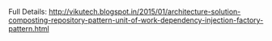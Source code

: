 Full Details: 
http://vikutech.blogspot.in/2015/01/architecture-solution-composting-repository-pattern-unit-of-work-dependency-injection-factory-pattern.html
